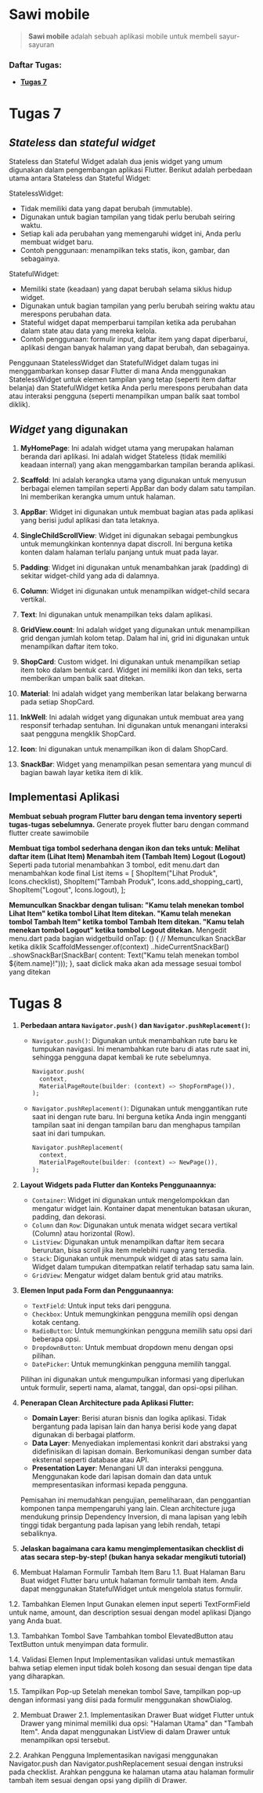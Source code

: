 # Sawi mobile 

> **Sawi mobile** adalah sebuah aplikasi mobile untuk membeli sayur-sayuran
### Daftar Tugas:
- **[Tugas 7](#tugas-7)**<br>

# Tugas 7
## **_Stateless_ dan _stateful widget_**
Stateless dan Stateful Widget adalah dua jenis widget yang umum digunakan dalam pengembangan aplikasi Flutter. Berikut adalah perbedaan utama antara Stateless dan Stateful Widget:

StatelessWidget:
- Tidak memiliki data yang dapat berubah (immutable).
- Digunakan untuk bagian tampilan yang tidak perlu berubah seiring waktu.
- Setiap kali ada perubahan yang memengaruhi widget ini, Anda perlu membuat widget baru.
- Contoh penggunaan: menampilkan teks statis, ikon, gambar, dan sebagainya.

StatefulWidget:
- Memiliki state (keadaan) yang dapat berubah selama siklus hidup widget.
- Digunakan untuk bagian tampilan yang perlu berubah seiring waktu atau merespons perubahan data.
- Stateful widget dapat memperbarui tampilan ketika ada perubahan dalam state atau data yang mereka kelola.
- Contoh penggunaan: formulir input, daftar item yang dapat diperbarui, aplikasi dengan banyak halaman yang dapat berubah, dan sebagainya.

Penggunaan StatelessWidget dan StatefulWidget dalam tugas ini menggambarkan konsep dasar Flutter di mana Anda menggunakan StatelessWidget untuk elemen tampilan yang tetap (seperti item daftar belanja) dan StatefulWidget ketika Anda perlu merespons perubahan data atau interaksi pengguna (seperti menampilkan umpan balik saat tombol diklik).

## **_Widget_ yang digunakan**
1. **MyHomePage**: Ini adalah widget utama yang merupakan halaman beranda dari aplikasi. Ini adalah widget Stateless (tidak memiliki keadaan internal) yang akan menggambarkan tampilan beranda aplikasi.

2. **Scaffold**: Ini adalah kerangka utama yang digunakan untuk menyusun berbagai elemen tampilan seperti AppBar dan body dalam satu tampilan. Ini memberikan kerangka umum untuk halaman.

3. **AppBar**: Widget ini digunakan untuk membuat bagian atas pada aplikasi yang berisi judul aplikasi dan tata letaknya.

4. **SingleChildScrollView**: Widget ini digunakan sebagai pembungkus untuk memungkinkan kontennya dapat discroll. Ini berguna ketika konten dalam halaman terlalu panjang untuk muat pada layar.

5. **Padding**: Widget ini digunakan untuk menambahkan jarak (padding) di sekitar widget-child yang ada di dalamnya.

6. **Column**: Widget ini digunakan untuk menampilkan widget-child secara vertikal. 

7. **Text**: Ini digunakan untuk menampilkan teks dalam aplikasi.

8. **GridView.count**: Ini adalah widget yang digunakan untuk menampilkan grid dengan jumlah kolom tetap. Dalam hal ini, grid ini digunakan untuk menampilkan daftar item toko.

9. **ShopCard**: Custom widget. Ini digunakan untuk menampilkan setiap item toko dalam bentuk card. Widget ini memiliki ikon dan teks, serta memberikan umpan balik saat ditekan.

10. **Material**: Ini adalah widget yang memberikan latar belakang berwarna pada setiap ShopCard.

11. **InkWell**: Ini adalah widget yang digunakan untuk membuat area yang responsif terhadap sentuhan. Ini digunakan untuk menangani interaksi saat pengguna mengklik ShopCard.

12. **Icon**: Ini digunakan untuk menampilkan ikon di dalam ShopCard.

13. **SnackBar**: Widget yang menampilkan pesan sementara yang muncul di bagian bawah layar ketika item di klik.

## **Implementasi Aplikasi**
**Membuat sebuah program Flutter baru dengan tema inventory seperti tugas-tugas sebelumnya.**
Generate proyek flutter baru dengan command flutter create sawimobile

 **Membuat tiga tombol sederhana dengan ikon dan teks untuk:
 Melihat daftar item (Lihat Item)
 Menambah item (Tambah Item)
 Logout (Logout)**
 Seperti pada tutorial menambahkan 3 tombol, edit menu.dart dan menambahkan kode
 final List<ShopItem> items = [
    ShopItem("Lihat Produk", Icons.checklist),
    ShopItem("Tambah Produk", Icons.add_shopping_cart),
    ShopItem("Logout", Icons.logout),
];

 **Memunculkan Snackbar dengan tulisan:
 "Kamu telah menekan tombol Lihat Item" ketika tombol Lihat Item ditekan.
 "Kamu telah menekan tombol Tambah Item" ketika tombol Tambah Item ditekan.
 "Kamu telah menekan tombol Logout" ketika tombol Logout ditekan.**
 Mengedit menu.dart pada bagian widgetbuild
  onTap: () {
          // Memunculkan SnackBar ketika diklik
          ScaffoldMessenger.of(context)
            ..hideCurrentSnackBar()
            ..showSnackBar(SnackBar(
                content: Text("Kamu telah menekan tombol ${item.name}!")));
        },
saat diclick maka akan ada message sesuai tombol yang ditekan

# Tugas 8

1. **Perbedaan antara `Navigator.push()` dan `Navigator.pushReplacement()`:**
   - `Navigator.push()`: Digunakan untuk menambahkan rute baru ke tumpukan navigasi. Ini menambahkan rute baru di atas rute saat ini, sehingga pengguna dapat kembali ke rute sebelumnya.
   
     ```dart
     Navigator.push(
       context,
       MaterialPageRoute(builder: (context) => ShopFormPage()),
     );
     ```
   
   - `Navigator.pushReplacement()`: Digunakan untuk menggantikan rute saat ini dengan rute baru. Ini berguna ketika Anda ingin mengganti tampilan saat ini dengan tampilan baru dan menghapus tampilan saat ini dari tumpukan.

     ```dart
     Navigator.pushReplacement(
       context,
       MaterialPageRoute(builder: (context) => NewPage()),
     );
     ```

2. **Layout Widgets pada Flutter dan Konteks Penggunaannya:**
   - `Container`: Widget ini digunakan untuk mengelompokkan dan mengatur widget lain. Kontainer dapat menentukan batasan ukuran, padding, dan dekorasi.
   - `Column` dan `Row`: Digunakan untuk menata widget secara vertikal (Column) atau horizontal (Row).
   - `ListView`: Digunakan untuk menampilkan daftar item secara berurutan, bisa scroll jika item melebihi ruang yang tersedia.
   - `Stack`: Digunakan untuk menumpuk widget di atas satu sama lain. Widget dalam tumpukan ditempatkan relatif terhadap satu sama lain.
   - `GridView`: Mengatur widget dalam bentuk grid atau matriks.

3. **Elemen Input pada Form dan Penggunaannya:**
   - `TextField`: Untuk input teks dari pengguna.
   - `Checkbox`: Untuk memungkinkan pengguna memilih opsi dengan kotak centang.
   - `RadioButton`: Untuk memungkinkan pengguna memilih satu opsi dari beberapa opsi.
   - `DropdownButton`: Untuk membuat dropdown menu dengan opsi pilihan.
   - `DatePicker`: Untuk memungkinkan pengguna memilih tanggal.

   Pilihan ini digunakan untuk mengumpulkan informasi yang diperlukan untuk formulir, seperti nama, alamat, tanggal, dan opsi-opsi pilihan.

4. **Penerapan Clean Architecture pada Aplikasi Flutter:**
   - **Domain Layer**: Berisi aturan bisnis dan logika aplikasi. Tidak bergantung pada lapisan lain dan hanya berisi kode yang dapat digunakan di berbagai platform.
   - **Data Layer**: Menyediakan implementasi konkrit dari abstraksi yang didefinisikan di lapisan domain. Berkomunikasi dengan sumber data eksternal seperti database atau API.
   - **Presentation Layer**: Menangani UI dan interaksi pengguna. Menggunakan kode dari lapisan domain dan data untuk mempresentasikan informasi kepada pengguna.

   Pemisahan ini memudahkan pengujian, pemeliharaan, dan penggantian komponen tanpa mempengaruhi yang lain. Clean architecture juga mendukung prinsip Dependency Inversion, di mana lapisan yang lebih tinggi tidak bergantung pada lapisan yang lebih rendah, tetapi sebaliknya.

5. **Jelaskan bagaimana cara kamu mengimplementasikan checklist di atas secara step-by-step! (bukan hanya sekadar mengikuti tutorial)**
  
1. Membuat Halaman Formulir Tambah Item Baru
1.1. Buat Halaman Baru
Buat widget Flutter baru untuk halaman formulir tambah item. Anda dapat menggunakan StatefulWidget untuk mengelola status formulir.

1.2. Tambahkan Elemen Input
Gunakan elemen input seperti TextFormField untuk name, amount, dan description sesuai dengan model aplikasi Django yang Anda buat.

1.3. Tambahkan Tombol Save
Tambahkan tombol ElevatedButton atau TextButton untuk menyimpan data formulir.

1.4. Validasi Elemen Input
Implementasikan validasi untuk memastikan bahwa setiap elemen input tidak boleh kosong dan sesuai dengan tipe data yang diharapkan.

1.5. Tampilkan Pop-up
Setelah menekan tombol Save, tampilkan pop-up dengan informasi yang diisi pada formulir menggunakan showDialog.

2. Membuat Drawer
2.1. Implementasikan Drawer
Buat widget Flutter untuk Drawer yang minimal memiliki dua opsi: "Halaman Utama" dan "Tambah Item". Anda dapat menggunakan ListView di dalam Drawer untuk menampilkan opsi tersebut.

2.2. Arahkan Pengguna
Implementasikan navigasi menggunakan Navigator.push dan Navigator.pushReplacement sesuai dengan instruksi pada checklist. Arahkan pengguna ke halaman utama atau halaman formulir tambah item sesuai dengan opsi yang dipilih di Drawer.
